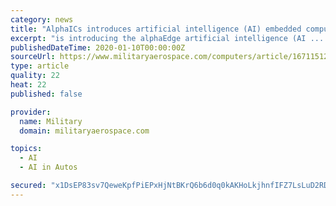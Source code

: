 ```yaml
---
category: news
title: "AlphaICs introduces artificial intelligence (AI) embedded computing board for unmanned vehicles"
excerpt: "is introducing the alphaEdge artificial intelligence (AI ... Intended applications include drones, robots, and driverless cars. It is powered by AlphaICs's proprietary Real AI Processor (RAP ..."
publishedDateTime: 2020-01-10T00:00:00Z
sourceUrl: https://www.militaryaerospace.com/computers/article/16711512/alphaics-introduces-artificial-intelligence-ai-embedded-computing-board-for-unmanned-vehicles
type: article
quality: 22
heat: 22
published: false

provider:
  name: Military
  domain: militaryaerospace.com

topics:
  - AI
  - AI in Autos

secured: "x1DsEP83sv7QeweKpfPiEPxHjNtBKrQ6b6d0q0kAKHoLkjhnfIFZ7LsLuD2RDib4EWgoRBw1zBd/RQanptIkl66ng8w0RL5LZs5l4Kqu+XkxhDtKlXe9IX/IG4VMEvCQqZuxJWOqXllhNspDs5N8j+sZcGAYZ3OHl5AL1Qat9l2ESWXSu4xHtkbQhZj6oD55r+oEUN5dWnHO0XTV15nQKlBrJbboBfc54QUjw7/bTQmm07Kda+UTHiRsl8HAr14tL4DigaFzruO3vwHUmk7kO2OVcg0P7e27+4X/Xj6FnB1bIy+gl2WLdKdVPo7Gt9W9;Yth6o6MjmclFOZclBvstDA=="
---
```


